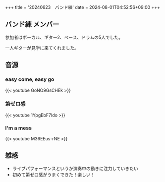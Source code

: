 +++
title = '20240623　バンド練'
date = 2024-08-01T04:52:56+09:00
+++

## バンド練 メンバー
参加者はボーカル、ギター2、ベース、ドラムの5人でした。

一人ギターが見学に来てくれました。

## 音源
### easy come, easy go
{{< youtube GoNO9GsCHEk >}}


### 第ゼロ感
{{< youtube 1YpgEbF7Ido >}}


### I'm a mess
{{< youtube M36EEus-rNE >}}



## 雑感
- ライブパフォーマンスというか演奏中の動きに注力していきたい
- 初めて第ゼロ感がうまくできた！楽しい！